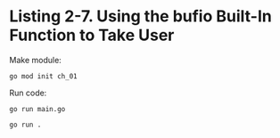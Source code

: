 # Listing 2-7. Using the bufio Built-In Function to Take User

Make module:

```
go mod init ch_01 
```

Run code:

```
go run main.go
```

```
go run .
```